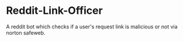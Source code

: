 # Reddit-Link-Officer
A reddit bot which checks if a user's request link is malicious or not via norton safeweb.
